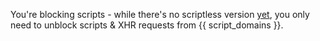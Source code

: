 You're blocking scripts - while there's no scriptless version [yet](/about/), you only need to unblock scripts & XHR requests from {{ script_domains }}.
